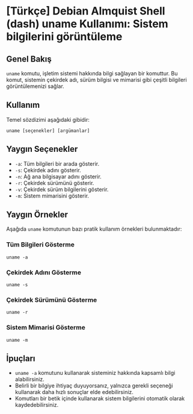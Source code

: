 # [Türkçe] Debian Almquist Shell (dash) uname Kullanımı: Sistem bilgilerini görüntüleme

## Genel Bakış
`uname` komutu, işletim sistemi hakkında bilgi sağlayan bir komuttur. Bu komut, sistemin çekirdek adı, sürüm bilgisi ve mimarisi gibi çeşitli bilgileri görüntülemenizi sağlar.

## Kullanım
Temel sözdizimi aşağıdaki gibidir:

```
uname [seçenekler] [argümanlar]
```

## Yaygın Seçenekler
- `-a`: Tüm bilgileri bir arada gösterir.
- `-s`: Çekirdek adını gösterir.
- `-n`: Ağ ana bilgisayar adını gösterir.
- `-r`: Çekirdek sürümünü gösterir.
- `-v`: Çekirdek sürüm bilgilerini gösterir.
- `-m`: Sistem mimarisini gösterir.

## Yaygın Örnekler
Aşağıda `uname` komutunun bazı pratik kullanım örnekleri bulunmaktadır:

### Tüm Bilgileri Gösterme
```
uname -a
```

### Çekirdek Adını Gösterme
```
uname -s
```

### Çekirdek Sürümünü Gösterme
```
uname -r
```

### Sistem Mimarisi Gösterme
```
uname -m
```

## İpuçları
- `uname -a` komutunu kullanarak sisteminiz hakkında kapsamlı bilgi alabilirsiniz.
- Belirli bir bilgiye ihtiyaç duyuyorsanız, yalnızca gerekli seçeneği kullanarak daha hızlı sonuçlar elde edebilirsiniz.
- Komutları bir betik içinde kullanarak sistem bilgilerini otomatik olarak kaydedebilirsiniz.